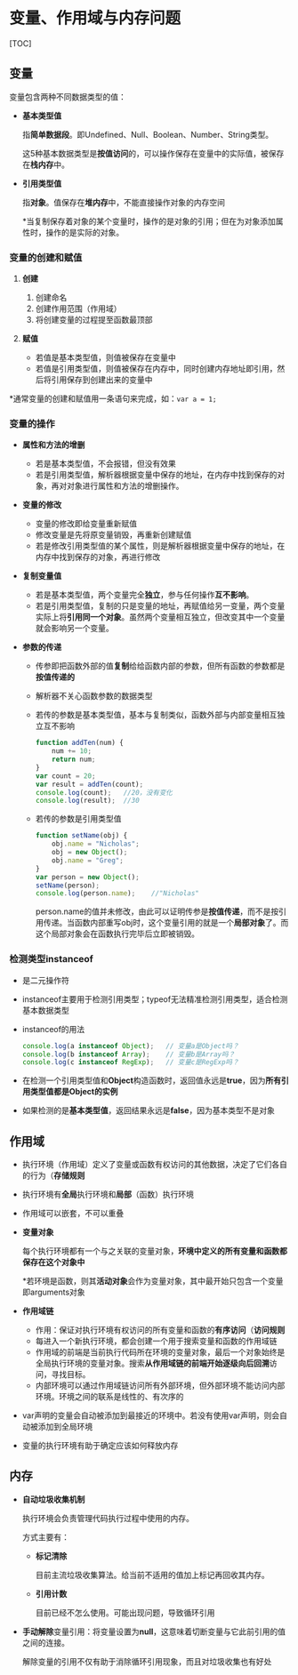 # 变量、作用域与内存问题

[TOC]

## 变量

变量包含两种不同数据类型的值：

- **基本类型值**

  指**简单数据段**。即Undefined、Null、Boolean、Number、String类型。

  这5种基本数据类型是**按值访问**的，可以操作保存在变量中的实际值，被保存在**栈内存**中。

- **引用类型值**

  指**对象**。值保存在**堆内存**中，不能直接操作对象的内存空间

  *当复制保存着对象的某个变量时，操作的是对象的引用；但在为对象添加属性时，操作的是实际的对象。



### 变量的创建和赋值

1. **创建**

   1. 创建命名
   2. 创建作用范围（作用域）
   3. 将创建变量的过程提至函数最顶部

2. **赋值**

   - 若值是基本类型值，则值被保存在变量中
   - 若值是引用类型值，则值被保存在内存中，同时创建内存地址即引用，然后将引用保存到创建出来的变量中

   

*通常变量的创建和赋值用一条语句来完成，如：`var a = 1;`



### 变量的操作

- **属性和方法的增删**

  - 若是基本类型值，不会报错，但没有效果
  - 若是引用类型值，解析器根据变量中保存的地址，在内存中找到保存的对象，再对对象进行属性和方法的增删操作。

- **变量的修改**

  - 变量的修改即给变量重新赋值
  - 修改变量是先将原变量销毁，再重新创建赋值
  - 若是修改引用类型值的某个属性，则是解析器根据变量中保存的地址，在内存中找到保存的对象，再进行修改

- **复制变量值**

  - 若是基本类型值，两个变量完全**独立**，参与任何操作**互不影响**。
  - 若是引用类型值，复制的只是变量的地址，再赋值给另一变量，两个变量实际上将**引用同一个对象**。虽然两个变量相互独立，但改变其中一个变量就会影响另一个变量。

- **参数的传递**

  - 传参即把函数外部的值**复制**给给函数内部的参数，但所有函数的参数都是**按值传递的**

  - 解析器不关心函数参数的数据类型

  - 若传的参数是基本类型值，基本与复制类似，函数外部与内部变量相互独立互不影响

    ```javascript
    function addTen(num) {     
        num += 10;     
        return num; 
    } 
    var count = 20; 
    var result = addTen(count); 
    console.log(count);   //20，没有变化 
    console.log(result);  //30 
    ```

  - 若传的参数是引用类型值

    ```javascript
    function setName(obj) {     
        obj.name = "Nicholas";     
        obj = new Object();     
        obj.name = "Greg"; 
    } 
    var person = new Object(); 
    setName(person); 
    console.log(person.name);    //"Nicholas" 
    ```

    person.name的值并未修改，由此可以证明传参是**按值传递**，而不是按引用传递。当函数内部重写obj时，这个变量引用的就是一个**局部对象**了。而这个局部对象会在函数执行完毕后立即被销毁。



### 检测类型instanceof

- 是二元操作符

- instanceof主要用于检测引用类型；typeof无法精准检测引用类型，适合检测基本数据类型

- instanceof的用法

  ```javascript
  console.log(a instanceof Object);   // 变量a是Object吗？
  console.log(b instanceof Array);    // 变量b是Array吗？
  console.log(c instanceof RegExp);   // 变量c是RegExp吗？
  ```

- 在检测一个引用类型值和**Object**构造函数时，返回值永远是**true**，因为**所有引用类型值都是Object的实例**

- 如果检测的是**基本类型值**，返回结果永远是**false**，因为基本类型不是对象



## 作用域

- 执行环境（作用域）定义了变量或函数有权访问的其他数据，决定了它们各自的行为（**存储规则**

- 执行环境有**全局**执行环境和**局部**（函数）执行环境

- 作用域可以嵌套，不可以重叠

- **变量对象**

  每个执行环境都有一个与之关联的变量对象，**环境中定义的所有变量和函数都保存在这个对象中**

  *若环境是函数，则其**活动对象**会作为变量对象，其中最开始只包含一个变量即arguments对象

- **作用域链**

  - 作用：保证对执行环境有权访问的所有变量和函数的**有序访问**（**访问规则**
  - 每进入一个新执行环境，都会创建一个用于搜索变量和函数的作用域链
  - 作用域的前端是当前执行代码所在环境的变量对象，最后一个对象始终是全局执行环境的变量对象。搜索**从作用域链的前端开始逐级向后回溯**访问，寻找目标。
  - 内部环境可以通过作用域链访问所有外部环境，但外部环境不能访问内部环境。环境之间的联系是线性的、有次序的

- var声明的变量会自动被添加到最接近的环境中。若没有使用var声明，则会自动被添加到全局环境

- 变量的执行环境有助于确定应该如何释放内存



## 内存

- **自动垃圾收集机制**

  执行环境会负责管理代码执行过程中使用的内存。

  方式主要有：

  - **标记清除**

    目前主流垃圾收集算法。给当前不适用的值加上标记再回收其内存。

  - **引用计数**

    目前已经不怎么使用。可能出现问题，导致循环引用

- **手动解除**变量引用：将变量设置为**null**，这意味着切断变量与它此前引用的值之间的连接。

  解除变量的引用不仅有助于消除循环引用现象，而且对垃圾收集也有好处
